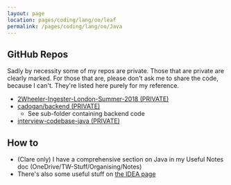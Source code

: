 ```yaml
---
layout: page
location: pages/coding/lang/oo/leaf
permalink: /pages/coding/lang/oo/Java
---
```


## GitHub Repos 

Sadly by necessity some of my repos are private. Those that are private are clearly marked. For those that are, please don't ask me to share the code, because I can't. They're listed here purely for my reference.

- [2Wheeler-Ingester-London-Summer-2018 (PRIVATE)](https://github.com/claresudbery/2Wheeler-Ingester-London-Summer-2018)
- [cadogan/backend (PRIVATE)](https://github.com/claresudbery/cadogan)
    - See sub-folder containing backend code
- [interview-codebase-java (PRIVATE)](https://github.com/claresudbery/interview-codebase-java)

## How to

- (Clare only) I have a comprehensive section on Java in my Useful Notes doc (OneDrive/TW-Stuff/Organising/Notes)
- There's also some useful stuff on [the IDEA page](/pages/coding/tools/IntelliJ-IDEA)

